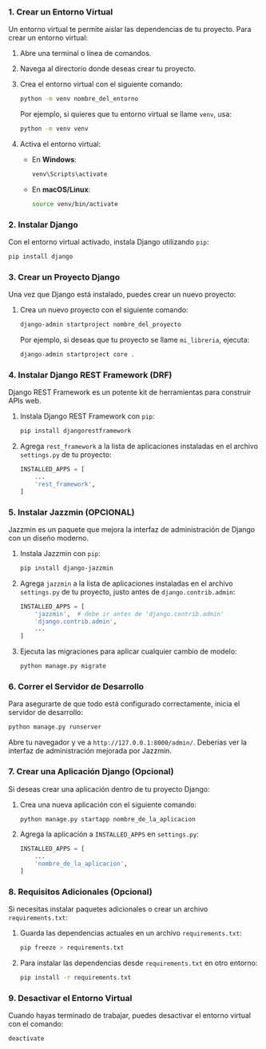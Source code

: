 ### 1. **Crear un Entorno Virtual**

Un entorno virtual te permite aislar las dependencias de tu proyecto. Para crear un entorno virtual:

1. Abre una terminal o línea de comandos.
2. Navega al directorio donde deseas crear tu proyecto.

3. Crea el entorno virtual con el siguiente comando:
   ```bash
   python -m venv nombre_del_entorno
   ```

   Por ejemplo, si quieres que tu entorno virtual se llame `venv`, usa:
   ```bash
   python -m venv venv
   ```

4. Activa el entorno virtual:

   - En **Windows**:
     ```bash
     venv\Scripts\activate
     ```

   - En **macOS/Linux**:
     ```bash
     source venv/bin/activate
     ```

### 2. **Instalar Django**

Con el entorno virtual activado, instala Django utilizando `pip`:

```bash
pip install django
```

### 3. **Crear un Proyecto Django**

Una vez que Django está instalado, puedes crear un nuevo proyecto:

1. Crea un nuevo proyecto con el siguiente comando:
   ```bash
   django-admin startproject nombre_del_proyecto
   ```

   Por ejemplo, si deseas que tu proyecto se llame `mi_libreria`, ejecuta:
   ```bash
   django-admin startproject core .
   ```


### 4. **Instalar Django REST Framework (DRF)**

Django REST Framework es un potente kit de herramientas para construir APIs web.

1. Instala Django REST Framework con `pip`:
   ```bash
   pip install djangorestframework
   ```

2. Agrega `rest_framework` a la lista de aplicaciones instaladas en el archivo `settings.py` de tu proyecto:
   ```python
   INSTALLED_APPS = [
       ...
       'rest_framework',
   ]
   ```

### 5. **Instalar Jazzmin (OPCIONAL)**

Jazzmin es un paquete que mejora la interfaz de administración de Django con un diseño moderno.

1. Instala Jazzmin con `pip`:
   ```bash
   pip install django-jazzmin
   ```

2. Agrega `jazzmin` a la lista de aplicaciones instaladas en el archivo `settings.py` de tu proyecto, justo antes de `django.contrib.admin`:
   ```python
   INSTALLED_APPS = [
       'jazzmin',  # debe ir antes de 'django.contrib.admin'
       'django.contrib.admin',
       ...
   ]
   ```

3. Ejecuta las migraciones para aplicar cualquier cambio de modelo:
   ```bash
   python manage.py migrate
   ```

### 6. **Correr el Servidor de Desarrollo**

Para asegurarte de que todo está configurado correctamente, inicia el servidor de desarrollo:

```bash
python manage.py runserver
```

Abre tu navegador y ve a `http://127.0.0.1:8000/admin/`. Deberías ver la interfaz de administración mejorada por Jazzmin.

### 7. **Crear una Aplicación Django (Opcional)**

Si deseas crear una aplicación dentro de tu proyecto Django:

1. Crea una nueva aplicación con el siguiente comando:
   ```bash
   python manage.py startapp nombre_de_la_aplicacion
   ```

2. Agrega la aplicación a `INSTALLED_APPS` en `settings.py`:
   ```python
   INSTALLED_APPS = [
       ...
       'nombre_de_la_aplicacion',
   ]
   ```

### 8. **Requisitos Adicionales (Opcional)**

Si necesitas instalar paquetes adicionales o crear un archivo `requirements.txt`:

1. Guarda las dependencias actuales en un archivo `requirements.txt`:
   ```bash
   pip freeze > requirements.txt
   ```

2. Para instalar las dependencias desde `requirements.txt` en otro entorno:
   ```bash
   pip install -r requirements.txt
   ```

### 9. **Desactivar el Entorno Virtual**

Cuando hayas terminado de trabajar, puedes desactivar el entorno virtual con el comando:

```bash
deactivate
```
